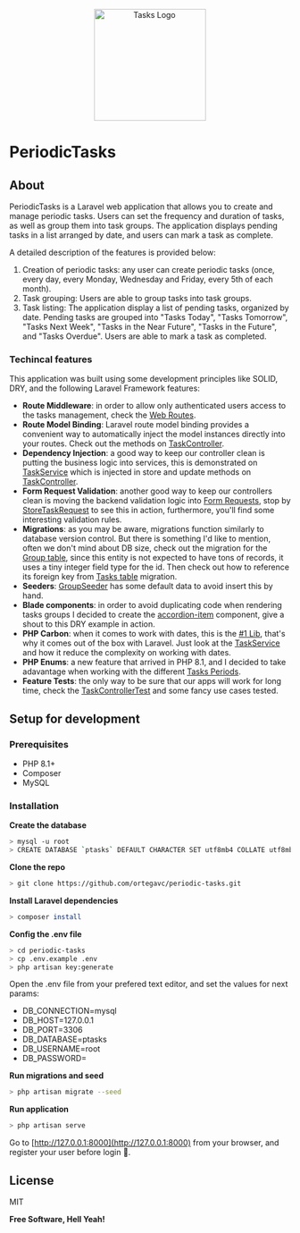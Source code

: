 <p align="center"><a href="#" target="_blank"><img src="https://www.svgrepo.com/show/376121/list-task.svg" width="200" alt="Tasks Logo"></a></p>

# PeriodicTasks

## About

PeriodicTasks is a Laravel web application that allows you to create and manage periodic tasks. Users can set the frequency and duration of tasks, as well as group them into task groups. The application displays pending tasks in a list arranged by date, and users can mark a task as complete.

A detailed description of the features is provided below:

1. Creation of periodic tasks: any user can create periodic tasks (once, every day, every Monday, Wednesday and Friday, every 5th of each month).
2. Task grouping: Users are able to group tasks into task groups.
3. Task listing: The application display a list of pending tasks, organized by date. Pending tasks are grouped into "Tasks Today", "Tasks Tomorrow", "Tasks Next Week", "Tasks in the Near Future", "Tasks in the Future", and "Tasks Overdue". Users are able to mark a task as completed.

### Techincal features
This application was built using some development principles like SOLID, DRY, and the following Laravel Framework features:
- **Route Middleware**: in order to allow only authenticated users access to the tasks management, check the [Web Routes](https://github.com/ortegavc/periodic-tasks/blob/main/routes/web.php#L31).
- **Route Model Binding**: Laravel route model binding provides a convenient way to automatically inject the model instances directly into your routes. Check out the methods on [TaskController](https://github.com/ortegavc/periodic-tasks/blob/main/app/Http/Controllers/TaskController.php).
- **Dependency Injection**: a good way to keep our controller clean is putting the business logic into services, this is demonstrated on [TaskService](https://github.com/ortegavc/periodic-tasks/blob/main/app/Services/TaskService.php) which is injected in store and update methods on [TaskController](https://github.com/ortegavc/periodic-tasks/blob/main/app/Http/Controllers/TaskController.php).
- **Form Request Validation**: another good way to keep our controllers clean is moving the backend validation logic into [Form Requests](https://laravel.com/docs/10.x/validation#form-request-validation), stop by [StoreTaskRequest](https://github.com/ortegavc/periodic-tasks/blob/main/app/Http/Requests/StoreTaskRequest.php) to see this in action, furthermore, you'll find some interesting validation rules.
- **Migrations**: as you may be aware, migrations function similarly to database version control. But there is something I'd like to mention, often we don't mind about DB size, check out the migration for the [Group table](https://github.com/ortegavc/periodic-tasks/blob/main/database/migrations/2024_04_10_144513_create_groups_table.php#L15), since this entity is not expected to have tons of records, it uses a tiny integer field type for the id. Then check out how to reference its foreign key from [Tasks table](https://github.com/ortegavc/periodic-tasks/blob/main/database/migrations/2024_04_10_144521_create_tasks_table.php#L20) migration.
- **Seeders**: [GroupSeeder](https://github.com/ortegavc/periodic-tasks/blob/main/database/seeders/GroupSeeder.php) has some default data to avoid insert this by hand.
- **Blade components**: in order to avoid duplicating code when rendering tasks groups I decided to create the [accordion-item](https://github.com/ortegavc/periodic-tasks/blob/main/resources/views/components/accordion-item.blade.php) component, give a shout to this DRY example in action.
- **PHP Carbon**: when it comes to work with dates, this is the [#1 Lib](https://carbon.nesbot.com/), that's why it comes out of the box with Laravel. Just look at the [TaskService](https://github.com/ortegavc/periodic-tasks/blob/main/app/Services/TaskService.php) and how it reduce the complexity on working with dates.
- **PHP Enums**: a new feature that arrived in PHP 8.1, and I decided to take adavantage when working with the different [Tasks Periods](https://github.com/ortegavc/periodic-tasks/blob/main/app/Enums/TaskPeriod.php).
- **Feature Tests**: the only way to be sure that our apps will work for long time, check the [TaskControllerTest](https://github.com/ortegavc/periodic-tasks/blob/main/tests/Feature/Task/TaskControllerTest.php) and some fancy use cases tested.

## Setup for development
### Prerequisites
- PHP 8.1+
- Composer
- MySQL
### Installation
**Create the database**
```sh
> mysql -u root
> CREATE DATABASE `ptasks` DEFAULT CHARACTER SET utf8mb4 COLLATE utf8mb4_unicode_ci;
```
**Clone the repo**
```sh
> git clone https://github.com/ortegavc/periodic-tasks.git
```
**Install Laravel dependencies**
```sh
> composer install
```
**Config the .env file**
```sh
> cd periodic-tasks
> cp .env.example .env
> php artisan key:generate
```
Open the .env file from your prefered text editor, and set the values for next params:
- DB_CONNECTION=mysql
- DB_HOST=127.0.0.1
- DB_PORT=3306
- DB_DATABASE=ptasks
- DB_USERNAME=root
- DB_PASSWORD=

**Run migrations and seed**
```sh
> php artisan migrate --seed
```
**Run application**
```sh
> php artisan serve
```
Go to [http://127.0.0.1:8000](http://127.0.0.1:8000) from your browser, and register your user before login 🚀.
## License

MIT

**Free Software, Hell Yeah!**